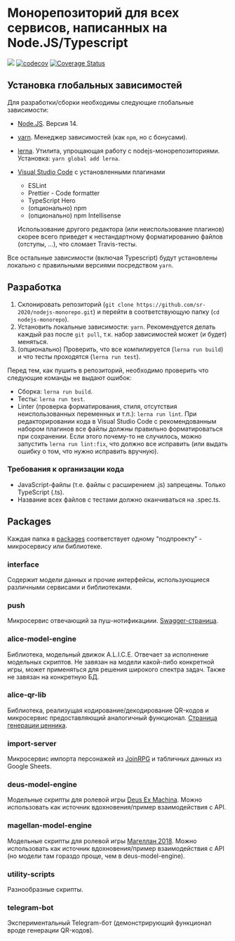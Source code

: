 # Монорепозиторий для всех сервисов, написанных на Node.JS/Typescript

![](https://github.com/sr-2020/nodejs-monorepo/workflows/CI/badge.svg)
[![codecov](https://codecov.io/gh/sr-2020/nodejs-monorepo/branch/master/graph/badge.svg)](https://codecov.io/gh/sr-2020/nodejs-monorepo)
[![Coverage Status](https://coveralls.io/repos/github/sr-2020/nodejs-monorepo/badge.svg?branch=master)](https://coveralls.io/github/sr-2020/nodejs-monorepo?branch=master)

## Установка глобальных зависимостей

Для разработки/сборки необходимы следующие глобальные зависимости:

- [Node.JS](https://nodejs.org). Версия 14.
- [yarn](https://yarnpkg.com/en/). Менеджер зависимостей (как `npm`, но с бонусами).
- [lerna](https://github.com/lerna/lerna). Утилита, упрощающая работу с nodejs-монорепозиториями. Установка: `yarn global add lerna`.
- [Visual Studio Code](https://code.visualstudio.com/) с установленными плагинами

  - ESLint
  - Prettier - Code formatter
  - TypeScript Hero
  - (опционально) npm
  - (опционально) npm Intellisense

  Использование другого редактора (или неиспользование плагинов) скорее всего приведет к нестандартному форматированию файлов
  (отступы, ...), что сломает Travis-тесты.

Все остальные зависимости (включая Typescript) будут установлены локально c правильными версиями посредством `yarn`.

## Разработка

1. Склонировать репозиторий (`git clone https://github.com/sr-2020/nodejs-monorepo.git`) и перейти в соответствующую папку
   (`cd nodejs-monorepo`).
2. Установить локальные зависимости: `yarn`. Рекомендуется делать каждый раз после `git pull`,
   т.к. набор зависимостей может (и будет) меняться.
3. (опционально) Проверить, что все компилируется (`lerna run build`) и что тесты проходятся (`lerna run test`).

Перед тем, как пушить в репозиторий, необходимо проверить что следующие команды не выдают ошибок:

- Сборка: `lerna run build`.
- Тесты: `lerna run test`.
- Linter (проверка форматирования, стиля, отсутствия неиспользованных переменных и т.п.): `lerna run lint`.
  При редакторировании кода в Visual Studio Code с рекомендованным набором плагинов все файлы должны правильно форматироваться
  при сохранении. Если этого почему-то не случилось, можно запустить `lerna run lint:fix`, что должно все исправить
  (или выдать ошибку о том, что нужно исправить вручную).

### Требования к организации кода

- JavaScript-файлы (т.е. файлы с расширением .js) запрещены. Только TypeScript (.ts).
- Название всех файлов с тестами должно оканчиваться на .spec.ts.

## Packages

Каждая папка в [packages](https://github.com/sr-2020/nodejs-monorepo/tree/master/packages) соответствует одному "подпроекту" -
микросервису или библиотеке.

### interface

Содержит модели данных и прочие интерфейсы, использующиеся различными сервисами и библиотеками.

### push

Микросервис отвечающий за пуш-нотификациии. [Swagger-страница](http://push.evarun.ru/explorer/).

### alice-model-engine

Библиотека, модельный движок A.L.I.C.E. Отвечает за исполнение модельных скриптов. Не завязан на модели какой-либо конкретной
игры, может применяться для решения широкого спектра задач. Также не завязан на конкретную БД.

### alice-qr-lib

Библиотека, реализущая кодирование/декодирование QR-кодов и микросервис предоставляющий аналогичный функционал. [Страница генерации ценника](http://qr.aerem.in/).

### import-server

Микросервис импорта персонажей из [JoinRPG](https://joinrpg.ru) и табличных данных из Google Sheets.

### deus-model-engine

Модельные скрипты для ролевой игры [Deus Ex Machina](http://deus.rpg.ru). Можно использовать как источник вдохновения/пример
взаимодействия с API.

### magellan-model-engine

Модельные скрипты для ролевой игры [Магеллан 2018](http://magellan2018.ru/). Можно использовать как источник вдохновения/пример
взаимодействия с API (но модели там гораздо проще, чем в deus-model-engine).

### utility-scripts

Разнообразные скрипты.

### telegram-bot

Экспериментальный Telegram-бот (демонстрирующий функционал вроде генерации QR-кодов).
